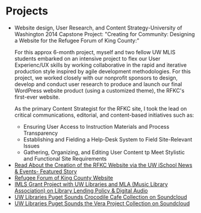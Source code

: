 <h1>Projects</h1>

<ul>
<li>Website design, User Research, and Content Strategy-University of Washington 2014 Capstone Project:  "Creating for Community: Designing a Website for the Refugee Forum of King County:" 

For this approx 6-month project, myself and two fellow UW MLIS students embarked on an intensive project to flex our User Experienc/UX skills by working collaborative in the rapid and iterative production style inspired by agile development methodologies. For this project, we worked closely with our nonprofit sponsors to design, develop and conduct user research to produce and launch our final WordPress website product (using a customized theme), the RFKC's first-ever website. 

As the primary Content Strategist for the RFKC site, I took the lead on critical communications, editorial, and content-based initiatives such as:
<ul>
<li>Ensuring User Access to Instruction Materials and Process Transparency</li>
<li>Establishing and Fielding a Help-Desk System to Field Site-Relevant Issues</li>
<li>Gathering, Organizing, and Editing User Content tp Meet Stylistic and Functional Site Requirements</li>
</ul> 

<li><a target="_blank" href="https://ischool.uw.edu/feature-stories/creating-community-case-study-user-centered-web-design-non-profits/">Read About the Creation of the RFKC Website via the UW iSchool News & Events- Featured Story</a></li>
<li><a target="_blank" href="http://www.kingcountyrefugeeforum.org/">Refugee Forum of King County Website</a></li>
<li><a target="_blank" href="http://guides.lib.washington.edu/imls2014">IMLS Grant Project with UW Libraries and MLA (Music Library Association) on Library Lending Policy & Digital Audio </a></li>
<li><a target="_blank" href="https://soundcloud.com/uwlibraries/sets/crocodile-cafe-collection">UW Libraries Puget Sounds Crocodile Cafe Collection on Soundcloud</a></li>
<li><a target="_blank" href="https://soundcloud.com/uwlibraries/sets/vera-project-collection/">UW Libraries Puget Sounds the Vera Project Collection on Soundcloud</a></li>
</ul>
